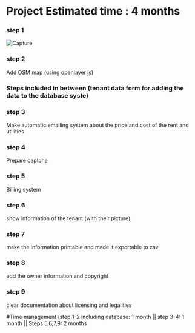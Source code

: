 # Project Estimated time : 4 months
### step 1
![Capture](https://user-images.githubusercontent.com/38970123/153715417-0519f0c3-e324-4956-87cb-f3b92fd8bfb3.JPG)

### step 2
Add OSM map (using openlayer js)

### Steps included in between (tenant data form for adding the data to the database syste)

### step 3
Make automatic emailing system about the price and cost of the rent and utilities

### step 4
Prepare captcha

### step 5
Billing system

### step 6
show information of the tenant (with their picture)

### step 7
make the information printable and made it exportable to csv

### step 8
add the owner information and copyright

### step 9
clear documentation about licensing and legalities

#Time management (step 1-2 including database: 1 month || step 3-4: 1 month || Steps 5,6,7,9: 2 months
